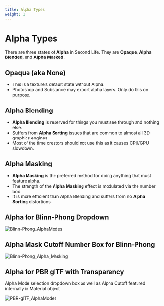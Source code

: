 ```yaml
---
title: Alpha Types
weight: 1
---
```


# Alpha Types

There are three states of **Alpha** in Second Life. They are **Opaque**, **Alpha Blended**, and **Alpha Masked**.

## Opaque (aka **None**)
- This is a texture’s default state without Alpha.
- Photoshop and Substance may export alpha layers. Only do this on purpose.
  
## Alpha Blending
- **Alpha Blending** is reserved for things you must see through and nothing else.
- Suffers from **Alpha Sorting** issues that are common to almost all 3D graphics engines
- Most of the time creators should not use this as it causes CPU/GPU slowdown.
  
## Alpha Masking
- **Alpha Masking** is the preferred method for doing anything that must feature alpha.
- The strength of the **Alpha Masking** effect is modulated via the number box 
- It is more efficient than Alpha Blending and suffers from no **Alpha Sorting** distortions

## Alpha for Blinn-Phong Dropdown

![Blinn-Phong_AlphaModes](/images/Blinn-Phong_AlphaModes.jpg)

## Alpha Mask Cutoff Number Box for Blinn-Phong

![Blinn-Phong_Alpha_Masking](/images/Blinn-Phong_Alpha_Masking.jpg)

## Alpha for PBR glTF with Transparency

Alpha Mode selection dropdown box as well as Alpha Cutoff featured internally in Material object

![PBR-glTF_AlphaModes](/images/PBR-glTF_AlphaModes.jpg)

